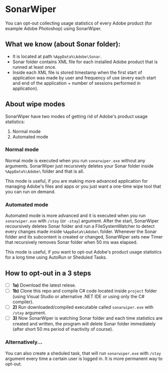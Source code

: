 # SonarWiper
You can opt-out collecting usage statistics of every Adobe product (for example Adobe Photoshop) using SonarWiper.

## What we know (about Sonar folder):

- It is located at path `%AppData%\Adobe\Sonar`.
- Sonar folder contains XML file for each installed Adobe product that is runned at least once.
- Inside each XML file is stored timestamp when the first start of application was made by user and frequency of use (every each start and end of the application + number of sessions performed in application).

## About wipe modes
SonarWiper have two modes of getting rid of Adobe's product usage statistics:

1. Normal mode
2. Automated mode

### Normal mode
Normal mode is executed when you run `sonarwiper.exe` without any arguments. SonarWiper just recursively deletes your Sonar folder inside `%AppData%\Adobe\` folder and that is all.

This mode is useful, if you are making more advanced application for managing Adobe's files and apps or you just want a one-time wipe tool that you can run on demand.

### Automated mode
Automated mode is more advanced and it is executed when you run `sonarwiper.exe` with `/stay` (or `-stay`) argument. After the start, SonarWiper recoursively deletes Sonar folder and run a FileSystemWatcher to detect every changes made inside `%AppData%\Adobe\` folder. Whenever the Sonar folder and its subcontent is created or changed, SonarWiper sets new Timer that recursively removes Sonar folder when 50 ms was elapsed.

This mode is useful, if you want to opt-out Adobe's product usage statistics for a long time using AutoRun or Sheduled Tasks.

## How to opt-out in a 3 steps

- [ ] **1a)** Download the latest relese.
- [ ] **1b)** Clone this repo and compile C# code located inside `project` folder (using Visual Studio or alternative .NET IDE or using only the C# compiler).
- [ ] **2)** Run downloaded/compiled executable called `sonarwiper.exe` with `/stay` argument.
- [ ] **3)** Now SonarWiper is watching Sonar folder and each time statistics are created and written, the program will delete Sonar folder immediately (after short 50 ms period of inactivity of course).

### Alternatively...
You can also create a sheduled task, that will run `sonarwiper.exe` with `/stay` argument every time a certain user is logged in. It is more permanent way to opt-out.
